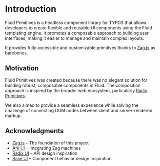 # Introduction

Fluid Primitives is a headless component library for TYPO3 that allows developers to create flexible and reusable UI components using the Fluid templating engine. It promotes a composable approach to building user interfaces, making it easier to manage and maintain complex layouts.

It provides fully accessible and customizable primitives thanks to [Zag.js](https://zagjs.com/) as barebones.

## Motivation

Fluid Primitives was created because there was no elegant solution for building robust, composable components in Fluid. The composition approach is inspired by the broader web ecosystem, particularly [Radix Primitives](https://www.radix-ui.com/primitives).

We also aimed to provide a seamless experience while solving the challenge of connecting DOM nodes between client and server-rendered markup.

## Acknowledgments

- [Zag.js](https://zagjs.com/) – The foundation of this project
- [Ark UI](https://ark-ui.com/) – Integrating Zag machines
- [Radix UI](https://www.radix-ui.com/primitives) – API design inspiration
- [Base UI](https://base-ui.com/) – Component behavior design inspiration
